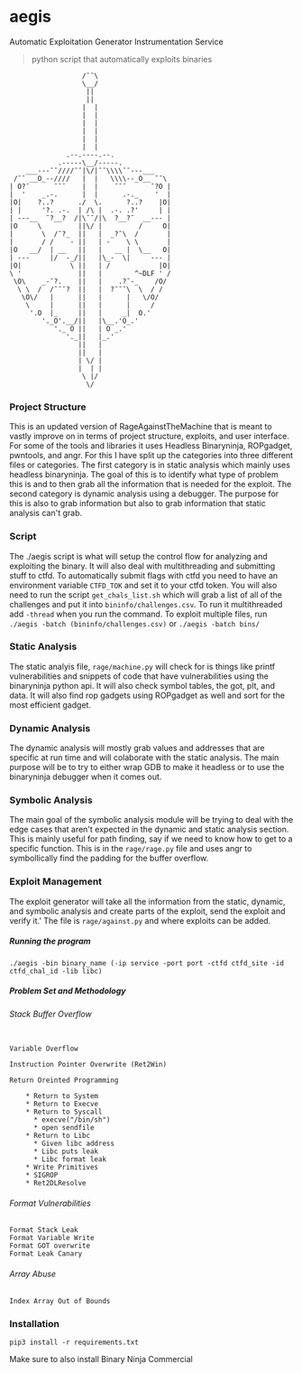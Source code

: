 # aegis

Automatic Exploitation Generator Instrumentation Service

> python script that automatically exploits binaries

```
                  /¯¯\
                  \__/
                   ||
                   ||
                  |  |
                  |  |
                  |  |
                  |  |
                  |  |
                  |  |
              .--.----.--.
            .-----\__/-----.
    ___---¯¯////¯¯|\/|¯¯\\\\¯¯---___
 /¯¯ __O_--////   |  |   \\\\--_O__ ¯¯\
| O?¯      ¯¯¯    |  |    ¯¯¯      ¯?O |
|  '    _.-.      |  |      .-._    '  |
|O|    ?..?      ./  \.      ?..?    |O|
| |     '?. .-.  | /\ |  .-. .?'     | |
| ---__  ¯?__?  /|\¯¯/|\  ?__?¯  __--- |
|O     \         ||\/ |         /     O|
|       \  /¯?_  ||   |  _?¯\  /       |
|       / /    - ||   | -    \ \       |
|O   __/  | __   ||   |   __ |  \__   O|
| ---     |/  -_/||   |\_-  \|     --- |
|O|            \ ||   | /            |O|
\ '              ||   |        ^~DLF ' /
 \O\    _-¯?.    ||   |    .?¯-_    /O/
  \ \  /  /¯¯¯?  ||   |  ?¯¯¯\  \  / /
   \O\/   |      ||   |      |   \/O/
    \     |      ||   |      |     /
     '.O  |_     ||   |     _|  O.'
        '._O'.__/||   |\__.'O_.'
           '._ O ||   | O _.'
              '._||   |_.'
                 ||   |
                 ||   |
                 | \/ |
                 |  | |
                  \ |/
                   \/
```

### Project Structure

This is an updated version of RageAgainstTheMachine that is meant to vastly improve on in terms of project structure, exploits, and user interface. For some of the tools and libraries it uses Headless Binaryninja, ROPgadget, pwntools, and angr. For this I have split up the categories into three different files or categories. The first category is in static analysis which mainly uses headless binaryninja. The goal of this is to identify what type of problem this is and to then grab all the information that is needed for the exploit. The second category is dynamic analysis using a debugger. The purpose for this is also to grab information but also to grab information that static analysis can't grab.

### Script

The ./aegis script is what will setup the control flow for analyzing and exploiting the binary. It will also deal with multithreading and submitting stuff to ctfd. 
To automatically submit flags with ctfd you need to have an environment variable `CTFD_TOK` and set it to your ctfd token. You will also need to run the script `get_chals_list.sh` which
will grab a list of all of the challenges and put it into `bininfo/challenges.csv`. To run it multithreaded add `-thread` when you run the command. To exploit multiple files, run `./aegis -batch (bininfo/challenges.csv)` or `./aegis -batch bins/`


### Static Analysis

The static analyis file, `rage/machine.py` will check for is things like printf vulnerabilities and snippets of code that have vulnerabilities using the binaryninja python api. It will also check symbol tables, the got, plt, and data.
It will also find rop gadgets using ROPgadget as well and sort for the most efficient gadget. 

### Dynamic Analysis

The dynamic analysis will mostly grab values and addresses that are specific at run time and will colaborate with the static analysis.
The main purpose will be to try to either wrap GDB to make it headless or to use the binaryninja debugger when it comes out.

### Symbolic Analysis

The main goal of the symbolic analysis module will be trying to deal with the edge cases that aren't expected in the dynamic and static analysis section. This is mainly useful for path finding, say if we need to know how to get to a specific function.
This is in the `rage/rage.py` file and uses angr to symbollically find the padding for the buffer overflow.

### Exploit Management

The exploit generator will take all the information from the static, dynamic, and symbolic analysis and create parts of the exploit, send the exploit and verify it.'
The file is `rage/against.py` and where exploits can be added. 

##### Running the program

```
./aegis -bin binary_name (-ip service -port port -ctfd ctfd_site -id ctfd_chal_id -lib libc)
```

##### Problem Set and Methodology

###### Stack Buffer Overflow

```

Variable Overflow

Instruction Pointer Overwrite (Ret2Win)

Return Oreinted Programming

    * Return to System
    * Return to Execve
    * Return to Syscall
      * execve("/bin/sh")
      * open sendfile
    * Return to Libc
      * Given libc address
      * Libc puts leak
      * Libc format leak
    * Write Primitives
    * SIGROP
    * Ret2DLResolve

```

###### Format Vulnerabilities

```
Format Stack Leak
Format Variable Write
Format GOT overwrite
Format Leak Canary

```

###### Array Abuse

```
Index Array Out of Bounds
```

### Installation

`pip3 install -r requirements.txt`

Make sure to also install Binary Ninja Commercial
